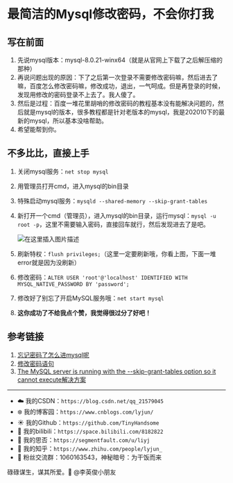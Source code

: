 # 最简洁的Mysql修改密码，不会你打我

## 写在前面

1. 先说mysql版本：mysql-8.0.21-winx64（就是从官网上下载了之后解压缩的那种）
2. 再说问题出现的原因：下了之后第一次登录不需要修改密码嘛，然后进去了嘛，百度怎么修改密码嘛，修改成功，退出，一气呵成。但是再登录的时候，发现用修改的密码登录不上去了。我人傻了。
3. 然后是过程：百度一堆花里胡哨的修改密码的教程基本没有能解决问题的，然后就是mysql的版本，很多教程都是针对老版本的mysql，我是202010下的最新的mysql，所以基本没啥帮助。
4. 希望能帮到你。

## 不多比比，直接上手

1. 关闭mysql服务：`net stop mysql`

2. 用管理员打开cmd，进入mysql的bin目录

3. 特殊启动mysql服务：`mysqld --shared-memory --skip-grant-tables`

4. 新打开一个cmd（管理员），进入mysql的bin目录，运行mysql：`mysql -u root -p`，这里不需要输入密码，直接回车就行，然后发现进去了是吧。

   ![在这里插入图片描述](https://img-blog.csdnimg.cn/20201003111327635.png?x-oss-process=image/watermark,type_ZmFuZ3poZW5naGVpdGk,shadow_10,text_aHR0cHM6Ly9ibG9nLmNzZG4ubmV0L3FxXzIxNTc5MDQ1,size_16,color_FFFFFF,t_70#pic_center)

5. 刷新特权：`flush privileges;`（这里一定要刷新哦，你看上图，下面一堆error就是因为没刷新）

6. 修改密码：`ALTER USER 'root'@'localhost' IDENTIFIED WITH MYSQL_NATIVE_PASSWORD BY 'password';`

7. 修改好了别忘了开启MySQL服务哦：`net start mysql`

8. **这你成功了不给我点个赞，我觉得很过分了好吧！**

## 参考链接

1. [忘记密码了怎么进mysql呢](https://blog.csdn.net/xl_1803/article/details/82503781)
2. [修改密码语句](https://blog.csdn.net/weixin_41463971/article/details/88010770)
3. [The MySQL server is running with the --skip-grant-tables option so it cannot execute解决方案](https://blog.csdn.net/appleyuchi/article/details/104265671)

------

- :cloud: 我的CSDN：`https://blog.csdn.net/qq_21579045`
- :snowflake: 我的博客园：`https://www.cnblogs.com/lyjun/`
- :sunny: 我的Github：`https://github.com/TinyHandsome`
- :rainbow: 我的bilibili：`https://space.bilibili.com/8182822`
- :avocado: 我的思否：`https://segmentfault.com/u/liyj`
- :tomato: 我的知乎：`https://www.zhihu.com/people/lyjun_`
- :penguin: 粉丝交流群：1060163543，神秘暗号：为干饭而来

碌碌谋生，谋其所爱。:ocean:              @李英俊小朋友
